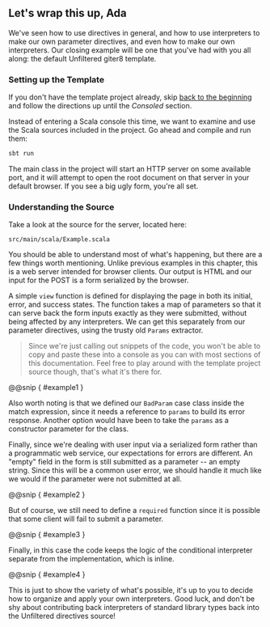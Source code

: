 Let's wrap this up, Ada
-----------------------

We've seen how to use directives in general, and how to use
interpreters to make our own parameter directives, and even how to
make our own interpreters. Our closing example will be one that you've
had with you all along: the default Unfiltered giter8 template.

### Setting up the Template

If you don't have the template project already, skip
[back to the beginning][try] and follow the directions up until the
*Consoled* section.

[try]: Try+Unfiltered.html

Instead of entering a Scala console this time, we want to examine and
use the Scala sources included in the project. Go ahead and compile
and run them:

```sh
sbt run
```

The main class in the project will start an HTTP server on some
available port, and it will attempt to open the root document on that
server in your default browser. If you see a big ugly form, you're
all set.

### Understanding the Source

Take a look at the source for the server, located here:

    src/main/scala/Example.scala

You should be able to understand most of what's happening, but there
are a few things worth mentioning. Unlike previous examples in this
chapter, this is a web server intended for browser clients. Our output
is HTML and our input for the POST is a form serialized by the browser.

A simple `view` function is defined for displaying the page in both
its initial, error, and success states. The function takes a map of
parameters so that it can serve back the form inputs exactly as they
were submitted, without being affected by any interpreters. We can get
this separately from our parameter directives, using the trusty old
`Params` extractor.

> Since we're just calling out snippets of the code, you won't be able
  to copy and paste these into a console as you can with most sections
  of this documentation. Feel free to play around with the template
  project source though, that's what it's there for.

@@snip [ ](../../main/scala/07/g.scala) { #example1 }

Also worth noting is that we defined our `BadParam` case class inside
the match expression, since it needs a reference to `params` to build
its error response. Another option would have been to take the
`params` as a constructor parameter for the class.

Finally, since we're dealing with user input via a serialized form
rather than a programmatic web service, our expectations for errors
are different. An "empty" field in the form is still submitted as a
parameter -- an empty string. Since this will be a common user error,
we should handle it much like we would if the parameter were not
submitted at all.

@@snip [ ](../../main/scala/07/g.scala) { #example2 }

But of course, we still need to define a `required` function since it
is possible that some client will fail to submit a parameter.

@@snip [ ](../../main/scala/07/g.scala) { #example3 }

Finally, in this case the code keeps the logic of the conditional
interpreter separate from the implementation, which is inline.

@@snip [ ](../../main/scala/07/g.scala) { #example4 }

This is just to show the variety of what's possible, it's up to you to
decide how to organize and apply your own interpreters. Good luck, and
don't be shy about contributing back interpreters of standard library
types back into the Unfiltered directives source!
